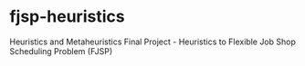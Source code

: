 # fjsp-heuristics
Heuristics and Metaheuristics Final Project - Heuristics to Flexible Job Shop Scheduling Problem (FJSP)
